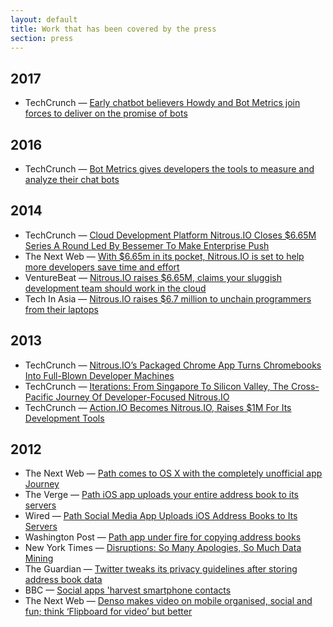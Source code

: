 ```yaml
---
layout: default
title: Work that has been covered by the press
section: press
---
```


## 2017

* TechCrunch &mdash; [Early chatbot believers Howdy and Bot Metrics join forces to deliver on the promise of bots](https://techcrunch.com/2017/07/11/bot-metrics-howdy/)

## 2016

* TechCrunch &mdash; [Bot Metrics gives developers the tools to measure and analyze their chat bots](https://techcrunch.com/2016/09/27/bot-metrics/)

## 2014

* TechCrunch &mdash; [Cloud Development Platform Nitrous.IO Closes $6.65M Series A Round Led By Bessemer To Make Enterprise Push](https://techcrunch.com/2014/03/18/cloud-development-platform-nitrous-io-closes-6-65m-series-a-round-led-by-bessemer/)
* The Next Web &mdash; [With $6.65m in its pocket, Nitrous.IO is set to help more developers save time and effort](https://thenextweb.com/news/with-6-65m-in-its-pocket-nitrous-io-is-set-to-help-more-developers-save-time-and-effort)
* VentureBeat &mdash; [Nitrous.IO raises $6.65M, claims your sluggish development team should work in the cloud](https://venturebeat.com/2014/03/18/nitrous-io-raises-6-65m-claims-your-sluggish-development-team-should-work-in-the-cloud/)
* Tech In Asia &mdash; [Nitrous.IO raises $6.7 million to unchain programmers from their laptops](https://www.techinasia.com/nitrousio-raises-67-million-unchain-developers-laptops)

## 2013

* TechCrunch &mdash; [Nitrous.IO’s Packaged Chrome App Turns Chromebooks Into Full-Blown Developer Machines](https://techcrunch.com/2013/09/05/nitrous-ios-packaged-chrome-app-turns-chromebooks-into-full-blown-developer-machines/)
* TechCrunch &mdash; [Iterations: From Singapore To Silicon Valley, The Cross-Pacific Journey Of Developer-Focused Nitrous.IO](https://techcrunch.com/2013/04/21/iterations-nitrousio/)
* TechCrunch &mdash; [Action.IO Becomes Nitrous.IO, Raises $1M For Its Development Tools](https://techcrunch.com/2013/04/16/nitrous-io-seed-funding/)

## 2012

* The Next Web &mdash; [Path comes to OS X with the completely unofficial app Journey](https://thenextweb.com/news/path-comes-to-os-x-with-the-completely-unofficial-app-journey)
* The Verge &mdash; [Path iOS app uploads your entire address book to its servers](https://www.theverge.com/2012/2/7/2782947/path-ios-app-user-information-collected-privacy)
* Wired &mdash; [Path Social Media App Uploads iOS Address Books to Its Servers](https://www.wired.com/2012/02/path-social-media-app-uploads-ios-address-books-to-its-servers/)
* Washington Post &mdash; [Path app under fire for copying address books](https://www.washingtonpost.com/business/technology/path-app-under-fire-for-copying-address-books/2012/02/08/gIQArNFCzQ_story.html)
* New York Times &mdash; [Disruptions: So Many Apologies, So Much Data Mining](https://bits.blogs.nytimes.com/2012/02/12/disruptions-so-many-apologies-so-much-data-mining/)
* The Guardian &mdash; [Twitter tweaks its privacy guidelines after storing address book data](https://www.theguardian.com/technology/2012/feb/16/twitter-tweaks-privacy-guidelines)
* BBC &mdash; [Social apps 'harvest smartphone contacts](https://www.bbc.com/news/technology-17051910)
* The Next Web &mdash; [Denso makes video on mobile organised, social and fun; think ‘Flipboard for video’ but better](https://thenextweb.com/news/denso-makes-video-on-mobile-organised-social-and-fun-think-flipboard-for-video-but-better)